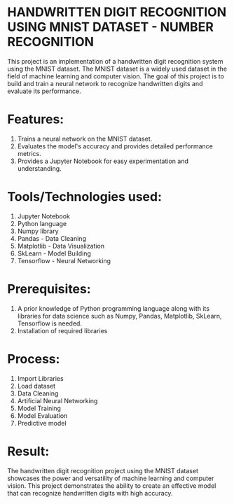 # HANDWRITTEN DIGIT RECOGNITION USING MNIST DATASET - NUMBER RECOGNITION
This project is an implementation of a handwritten digit recognition system using the MNIST dataset. The MNIST dataset is a widely used dataset in the field of machine learning and computer vision. The goal of this project is to build and train a neural network to recognize handwritten digits and evaluate its performance.

# Features:
1. Trains a neural network on the MNIST dataset.
2. Evaluates the model's accuracy and provides detailed performance metrics.
3. Provides a Jupyter Notebook for easy experimentation and understanding.

# Tools/Technologies used:
1. Jupyter Notebook
2. Python language
3. Numpy library
4. Pandas - Data Cleaning
5. Matplotlib - Data Visualization
6. SkLearn - Model Building
7. Tensorflow - Neural Networking

# Prerequisites:
1. A prior knowledge of Python programming language along with its libraries for data science such as Numpy, Pandas, Matplotlib, SkLearn, Tensorflow is needed.
2. Installation of required libraries

# Process:
1. Import Libraries
2. Load dataset
3. Data Cleaning
4. Artificial Neural Networking
5. Model Training
6. Model Evaluation
7. Predictive model

# Result:
The handwritten digit recognition project using the MNIST dataset showcases the power and versatility of machine learning and computer vision. This project demonstrates the ability to create an effective model that can recognize handwritten digits with high accuracy.

